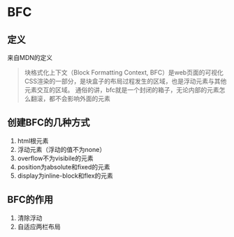# BFC
## 定义
来自MDN的定义
>块格式化上下文（Block Formatting Context, BFC）是web页面的可视化CSS渲染的一部分，是块盒子的布局过程发生的区域，也是浮动元素与其他元素交互的区域。
通俗的讲，bfc就是一个封闭的箱子，无论内部的元素怎么翻滚，都不会影响外面的元素

## 创建BFC的几种方式
1. html根元素
2. 浮动元素（浮动的值不为none）
3. overflow不为visibile的元素
4. position为absolute和fixed的元素
5. display为inline-block和flex的元素

## BFC的作用
1. 清除浮动
2. 自适应两栏布局

##

